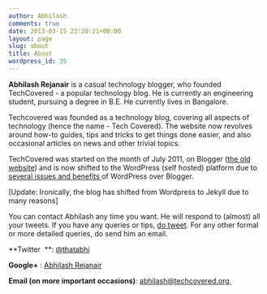 ```yaml
---
author: Abhilash
comments: true
date: 2013-03-15 22:20:21+00:00
layout: page
slug: about
title: About
wordpress_id: 35
---
```


**Abhilash Rejanair** is a casual technology blogger, who founded TechCovered - a popular technology blog. He is currently an engineering student, pursuing a degree in B.E. He currently lives in Bangalore.

Techcovered was founded as a technology blog, covering all aspects of technology (hence the name - Tech Covered). The website now revolves around how-to guides, tips and tricks to get things done easier, and also occasional articles on news and other trivial topics.

TechCovered was started on the month of July 2011, on Blogger ([the old website](http://techcovered.blogspot.com/)) and is now shifted to the WordPress (self hosted) platform due to [several issues and benefits ](http://www.techcovered.org/5/techcovered-on-wordpress)of WordPress over Blogger.

[Update: Ironically, the blog has shifted from Wordpress to Jekyll due to many reasons]

You can contact Abhilash any time you want. He will respond to (almost) all your tweets. If you have any queries or tips, [do tweet](http://www.twitter.com/thatabhi). For any other formal or more detailed queries, do send him an email.

**Twitter  **: [@thatabhi](http://twitter.com/thatabhi)

**Google+** : [Abhilash Rejanair](https://plus.google.com/103705723154074801303/)

**Email (on more important occasions)**: [abhilash@techcovered.org ](mailto:abhilash@techcovered.org)
